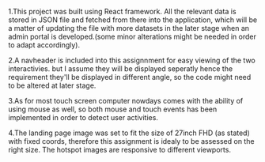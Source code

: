 1.This project was built using React framework. All the relevant data is stored in JSON file and fetched from there into the application, which will be a matter of updating the file with more datasets in the later stage when an admin portal is developed.(some minor alterations might be needed in order to adapt accordingly).

2.A navheader is included into this assignnment for easy viewing of the two interactivies. but I assume they will be displayed seperatly hence the requirement they'll be displayed in different angle, so the code might need to be altered at later stage.

3.As for most touch screen computer nowdays comes with the ability of using mouse as well, so both mouse and touch events has been implemented in order to detect user activities.

4.The landing page image was set to fit the size of 27inch FHD (as stated) with fixed coords, therefore this assignment is idealy to be assessed on the right size. The hotspot images are responsive to different viewports.

